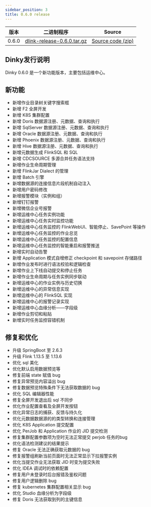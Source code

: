```yaml
---
sidebar_position: 3
title: 0.6.0 release
---
```


| 版本   | 二进制程序                                                                                                                | Source                                                                               |
|-------|----------------------------------------------------------------------------------------------------------------------|--------------------------------------------------------------------------------------|
| 0.6.0 | [dlink-release-0.6.0.tar.gz](https://github.com/DataLinkDC/dlink/releases/download/0.6.0/dlink-release-0.6.0.tar.gz) | [Source code (zip)](https://github.com/DataLinkDC/dlink/archive/refs/tags/0.6.0.zip) |


## Dinky发行说明

Dinky 0.6.0 是一个新功能版本，主要包括运维中心。

## 新功能

- 新增作业目录树关键字搜索框
- 新增 F2 全屏开发
- 新增 K8S 集群配置
- 新增 Doris 数据源注册、元数据、查询和执行
- 新增 SqlServer 数据源注册、元数据、查询和执行
- 新增 Oracle 数据源注册、元数据、查询和执行
- 新增 Phoenix 数据源注册、元数据、查询和执行
- 新增 Hive 数据源注册、元数据、查询和执行
- 新增元数据生成 FlinkSQL 和 SQL
- 新增 CDCSOURCE 多源合并任务语法支持
- 新增作业生命周期管理
- 新增 FlinkJar Dialect 的管理
- 新增 Batch 引擎
- 新增数据源的连接信息片段机制自动注入
- 新增用户密码修改
- 新增报警模块（实例和组）
- 新增钉钉报警
- 新增微信企业号报警
- 新增运维中心任务实例功能
- 新增运维中心任务实时监控功能
- 新增运维中心任务监控的 FlinkWebUI、智能停止、SavePoint 等操作
- 新增运维中心任务监控的作业总览
- 新增运维中心任务监控的配置信息
- 新增运维中心任务监控的智能重启和报警推送
- 新增实时自动告警
- 新增 Application 模式自增修正 checkpoint 和 savepoint 存储路径
- 新增作业发布时进行语法校验和逻辑检查
- 新增作业上下线自动提交和停止任务
- 新增作业生命周期与任务实例同步联动
- 新增运维中心的作业实例与历史切换
- 新增运维中心的异常信息实现
- 新增运维中心的 FlinkSQL 实现
- 新增运维中心的报警记录实现
- 新增运维中心血缘分析——字段级
- 新增作业剪切和粘贴
- 新增实时任务监控容错机制

## 修复和优化

- 升级 SpringBoot 至 2.6.3
- 升级 Flink 1.13.5 至 1.13.6
- 优化 sql 美化
- 优化默认启用数据预览等
- 修复前端 state 赋值 bug
- 修复异常预览内容溢出 bug
- 修复数据预览特殊条件下无法获取数据的 bug
- 优化 SQL 编辑器性能
- 修复全屏开发退出后 sql 不同步
- 优化作业配置查看及全屏开发按钮
- 优化异常日志的捕获、反馈与持久化
- 优化元数据数据源的的类型转换和连接管理
- 优化 K8S Application 提交配置
- 优化 PerJob 和 Application 作业的 JID 提交检测
- 修复集群配置参数项为空时无法正常提交 perjob 任务的bug
- 优化语法检测建议的结果提示
- 修复 Oracle 无法正确获取元数据的 bug
- 修复报警组刷新当前页面时无法正常显示下拉报警实例
- 优化当提交作业无法获取 JID 时变为提交失败
- 优化 IDEA 调试时的依赖配置
- 修复用户未登录时后台报错及鉴权问题
- 修复用户逻辑删除 bug
- 修复 kubernetes 集群配置相关显示 bug
- 优化 Studio 血缘分析为字段级
- 修复 Doris 无法获取到列的主键信息
